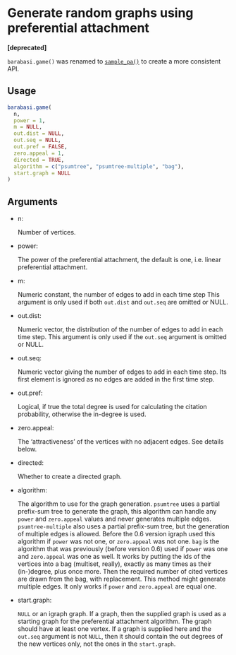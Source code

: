 # Generate random graphs using preferential attachment

**\[deprecated\]**

`barabasi.game()` was renamed to
[`sample_pa()`](https://r.igraph.org/reference/sample_pa.md) to create a
more consistent API.

## Usage

``` r
barabasi.game(
  n,
  power = 1,
  m = NULL,
  out.dist = NULL,
  out.seq = NULL,
  out.pref = FALSE,
  zero.appeal = 1,
  directed = TRUE,
  algorithm = c("psumtree", "psumtree-multiple", "bag"),
  start.graph = NULL
)
```

## Arguments

- n:

  Number of vertices.

- power:

  The power of the preferential attachment, the default is one, i.e.
  linear preferential attachment.

- m:

  Numeric constant, the number of edges to add in each time step This
  argument is only used if both `out.dist` and `out.seq` are omitted or
  NULL.

- out.dist:

  Numeric vector, the distribution of the number of edges to add in each
  time step. This argument is only used if the `out.seq` argument is
  omitted or NULL.

- out.seq:

  Numeric vector giving the number of edges to add in each time step.
  Its first element is ignored as no edges are added in the first time
  step.

- out.pref:

  Logical, if true the total degree is used for calculating the citation
  probability, otherwise the in-degree is used.

- zero.appeal:

  The ‘attractiveness’ of the vertices with no adjacent edges. See
  details below.

- directed:

  Whether to create a directed graph.

- algorithm:

  The algorithm to use for the graph generation. `psumtree` uses a
  partial prefix-sum tree to generate the graph, this algorithm can
  handle any `power` and `zero.appeal` values and never generates
  multiple edges. `psumtree-multiple` also uses a partial prefix-sum
  tree, but the generation of multiple edges is allowed. Before the 0.6
  version igraph used this algorithm if `power` was not one, or
  `zero.appeal` was not one. `bag` is the algorithm that was previously
  (before version 0.6) used if `power` was one and `zero.appeal` was one
  as well. It works by putting the ids of the vertices into a bag
  (multiset, really), exactly as many times as their (in-)degree, plus
  once more. Then the required number of cited vertices are drawn from
  the bag, with replacement. This method might generate multiple edges.
  It only works if `power` and `zero.appeal` are equal one.

- start.graph:

  `NULL` or an igraph graph. If a graph, then the supplied graph is used
  as a starting graph for the preferential attachment algorithm. The
  graph should have at least one vertex. If a graph is supplied here and
  the `out.seq` argument is not `NULL`, then it should contain the out
  degrees of the new vertices only, not the ones in the `start.graph`.
